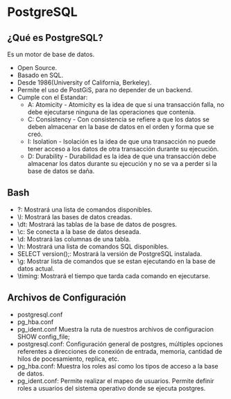 # PostgreSQL
## ¿Qué es PostgreSQL?
Es un motor de base de datos.
* Open Source.
* Basado en SQL.
* Desde 1986(University of California, Berkeley).
* Permite el uso de PostGiS, para no depender de un backend.
* Cumple con el Estandar:
    * A: Atomicity - Atomicity es la idea de que si una transacción falla, no debe ejecutarse ninguna de las operaciones que contenía.
    * C: Consistency - Con consistencia se refiere a que los datos se deben almacenar en la base de datos en el orden y forma que se creó.
    * I: Isolation - Isolación es la idea de que una transacción no puede tener acceso a los datos de otra transacción durante su ejecución.
    * D: Durability - Durabilidad es la idea de que una transacción debe almacenar los datos durante su ejecución y no se va a perder si la base de datos se daña.
## Bash
* \?: Mostrará una lista de comandos disponibles.
* \l: Mostrará las bases de datos creadas.
* \dt: Mostrará las tablas de la base de datos de posgres.
* \c: Se conecta a la base de datos deseada.
* \d: Mostrará las columnas de una tabla.
* \h: Mostrará una lista de comandos SQL disponibles.
* SELECT version();: Mostrará la versión de PostgreSQL instalada.
* \g: Mostrar lista de comandos que se estan ejecutando en la base de datos actual.
* \timing: Mostrará el tiempo que tarda cada comando en ejecutarse.
## Archivos de Configuración
* postgresql.conf
* pg_hba.conf
* pg_ident.conf
Muestra la ruta de nuestros archivos de configuracion
SHOW config_file;
* postgresql.conf: Configuración general de postgres, múltiples opciones referentes a direcciones de conexión de entrada, memoria, cantidad de hilos de pocesamiento, replica, etc.
* pg_hba.conf: Muestra los roles así como los tipos de acceso a la base de datos.
* pg_ident.conf: Permite realizar el mapeo de usuarios. Permite definir roles a usuarios del sistema operativo donde se ejecuta postgres.
